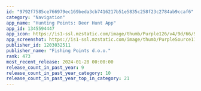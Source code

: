 ```yaml
---
id: "9792f7585ce766979ec169beda3cb7416217b51e5835c258f23c2784ab9ccaf6"
category: "Navigation"
app_name: "Hunting Points: Deer Hunt App"
app_id: 1345594447
app_icon: https://is1-ssl.mzstatic.com/image/thumb/Purple126/v4/9d/66/97/9d6697f3-f2a1-c60a-f0d0-03d4d09b500e/AppIcon-0-1x_U007emarketing-0-4-0-85-220.png/1024x1024bb.png
app_screenshot: https://is1-ssl.mzstatic.com/image/thumb/PurpleSource116/v4/e8/53/07/e85307ab-8848-52f2-6c07-0ca56637618d/c3bfd4cd-8ab1-4a82-a314-a42e95f05a1e_us_parcel.png/1284x2778bb.png
publisher_id: 1203032511
publisher_name: "Fishing Points d.o.o."
rank: 473
most_recent_release: 2024-01-28 00:00:00
release_count_in_past_year: 9
release_count_in_past_year_category: 10
release_count_in_past_year_top_in_category: 21
---
```

